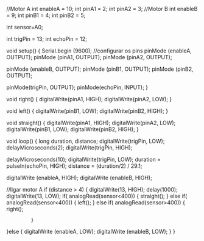  //Motor A
 int enableA = 10;
 int pinA1 = 2;
 int pinA2 = 3;
 //Motor B
 int enableB = 9;
 int pinB1 = 4;
 int pinB2 = 5;

 int sensor=A0;

 int trigPin = 13;
 int echoPin = 12;
 
void setup() {
Serial.begin (9600);
 //configurar os pins
  pinMode (enableA, OUTPUT);
  pinMode (pinA1, OUTPUT);
  pinMode (pinA2, OUTPUT);
  
  pinMode (enableB, OUTPUT);
  pinMode (pinB1, OUTPUT);
  pinMode (pinB2, OUTPUT);
  
  pinMode(trigPin, OUTPUT);
  pinMode(echoPin, INPUT);
}

void right()
{ 
  digitalWrite(pinA1, HIGH);
  digitalWrite(pinA2, LOW);
}

void left()
{
  digitalWrite(pinB1, LOW);
  digitalWrite(pinB2, HIGH);
}
  
void straight()
{
  digitalWrite(pinA1, HIGH);
  digitalWrite(pinA2, LOW);
  digitalWrite(pinB1, LOW);
  digitalWrite(pinB2, HIGH);
}

void loop() {
  long duration, distance;
  digitalWrite(trigPin, LOW);  
  delayMicroseconds(2); 
  digitalWrite(trigPin, HIGH);

  delayMicroseconds(10); 
  digitalWrite(trigPin, LOW);
  duration = pulseIn(echoPin, HIGH);
  distance = (duration/2) / 29.1;

  digitalWrite (enableA, HIGH);
  digitalWrite (enableB, HIGH);
   
 //ligar motor A
  if (distance > 4) { 
  digitalWrite(13, HIGH);
  delay(1000);
  digitalWrite(13, LOW);
  if( analogRead(sensor<400))
  {
      straight();
  }
      else if( analogRead(sensor<400))
      {
            left();
      }
            else if( analogRead(sensor>400))
            {
                  right();
    
             }
   }else {
      digitalWrite (enableA, LOW);
      digitalWrite (enableB, LOW);
 }
 }
